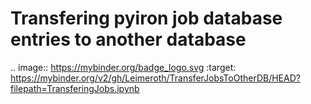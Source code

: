 # Transfering pyiron job database entries to another database
.. image:: https://mybinder.org/badge_logo.svg
 :target: https://mybinder.org/v2/gh/Leimeroth/TransferJobsToOtherDB/HEAD?filepath=TransferingJobs.ipynb
